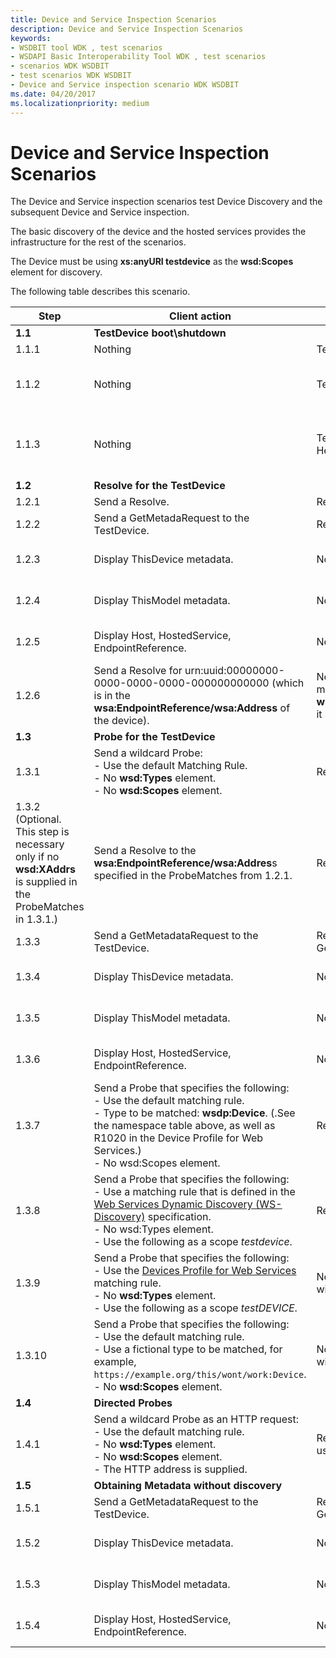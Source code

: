 ```yaml
---
title: Device and Service Inspection Scenarios
description: Device and Service Inspection Scenarios
keywords:
- WSDBIT tool WDK , test scenarios
- WSDAPI Basic Interoperability Tool WDK , test scenarios
- scenarios WDK WSDBIT
- test scenarios WDK WSDBIT
- Device and Service inspection scenario WDK WSDBIT
ms.date: 04/20/2017
ms.localizationpriority: medium
---
```


# Device and Service Inspection Scenarios

The Device and Service inspection scenarios test Device Discovery and the subsequent Device and Service inspection.

The basic discovery of the device and the hosted services provides the infrastructure for the rest of the scenarios.

The Device must be using **xs:anyURI testdevice** as the **wsd:Scopes** element for discovery.

The following table describes this scenario.

|Step|Client action|Server action|Pass-Fail criteria|
|----|----|----|----|
|**1.1**|**TestDevice boot\\shutdown**| | |
|1.1.1|Nothing|TestDevice starts and sends Hello.|Hello correctly received at client.|
|1.1.2|Nothing|TestDevice shuts down and sends Bye.|Bye correctly received at client. The **wsa:EndpointReference/wsa:Address** should be the same as the one used in step 1.1.1.|
|1.1.3|Nothing|TestDevice starts again and sends Hello.|Hello correctly received with same metadata version in 1.1.1. The **wsa:EndpointReference/wsa:Address** should be the same as the one used in step 1.1.1.|
|**1.2**|**Resolve for the TestDevice**| | |
|1.2.1|Send a Resolve.|Responds with a ResolveMatches.|Go to step 1.2.2.|
|1.2.2|Send a GetMetadaRequest to the TestDevice.|Responds with a GetMetadatResponse.|Go to step 1.2.3.|
|1.2.3|Display ThisDevice metadata.|Nothing|Corresponds to what was sent. For an example of the client output, see [Sample Metadata Response Output](sample-metadata-response-output.md).|
|1.2.4|Display ThisModel metadata.|Nothing|Corresponds to what was sent. For an example of the client output, see [Sample Metadata Response Output](sample-metadata-response-output.md).|
|1.2.5|Display Host, HostedService, EndpointReference.|Nothing|Corresponds to what was sent. For an example of the client output, see [Sample Metadata Response Output](sample-metadata-response-output.md).|
|1.2.6|Send a Resolve for urn:uuid:00000000-0000-0000-0000-000000000000 (which is in the **wsa:EndpointReference/wsa:Address** of the device).|Nothing. Because the device does not match this **wsa:EndpointReference/wsa:Address**, it should not respond.|The server does not respond with any ResolveMatches message.|
|**1.3**|**Probe for the TestDevice**| | |
|1.3.1|Send a wildcard Probe:</br>- Use the default Matching Rule.</br>- No **wsd:Types** element.</br>- No **wsd:Scopes** element.|Responds with a ProbeMatches.|Go to step 1.3.2 (or 1.3.3).|
|1.3.2 (Optional. This step is necessary only if no **wsd:XAddrs** is supplied in the ProbeMatches in 1.3.1.)|Send a Resolve to the **wsa:EndpointReference/wsa:Addres**s specified in the ProbeMatches from 1.2.1.|Responds with a ResolveMatches.|Go to step 1.3.3.|
|1.3.3|Send a GetMetadataRequest to the TestDevice.|Responds with a GetMetadataResponse.|Go to step 1.3.4.|
|1.3.4|Display ThisDevice metadata.|Nothing|Corresponds to what was sent. For an example of the client output, see [Sample Metadata Response Output](sample-metadata-response-output.md).|
|1.3.5|Display ThisModel metadata.|Nothing|Corresponds to what was sent. For an example of the client output, see [Sample Metadata Response Output](sample-metadata-response-output.md).|
|1.3.6|Display Host, HostedService, EndpointReference.|Nothing|Corresponds to what was sent. For an example of the client output, see [Sample Metadata Response Output](sample-metadata-response-output.md).|
|1.3.7|Send a Probe that specifies the following:</br>- Use the default matching rule.</br>- Type to be matched: **wsdp:Device**. (.See the namespace table above, as well as R1020 in the Device Profile for Web Services.)</br>- No wsd:Scopes element.|Responds with a ProbeMatches.|The value for the **wsa:EndpointReference/wsa:Address** is the same as in step 1.2.1.|
|1.3.8|Send a Probe that specifies the following:</br>- Use a matching rule that is defined in the [Web Services Dynamic Discovery (WS-Discovery)](https://docs.oasis-open.org/ws-dd/discovery/1.1/os/wsdd-discovery-1.1-spec-os.html) specification.</br>- No wsd:Types element.</br>- Use the following as a scope *testdevice*.|Responds with a ProbeMatches.|The value for the **wsa:EndpointReference/wsa:Address** is the same as in step 1.2.1.|
|1.3.9|Send a Probe that specifies the following:</br>- Use the [Devices Profile for Web Services](https://docs.oasis-open.org/ws-dd/ns/dpws/2009/01) matching rule.</br>- No **wsd:Types** element.</br>- Use the following as a scope *testDEVICE*.|Nothing. This test does not respond with a ProbeMatches.|No message is received; wait 10 seconds.|
|1.3.10|Send a Probe that specifies the following:</br>- Use the default matching rule.</br>- Use a fictional type to be matched, for example, `https://example.org/this/wont/work:Device`.</br>- No **wsd:Scopes** element.|Nothing. This test does not respond with a ProbeMatches.|No message is received; wait 10 seconds.|
|**1.4**|**Directed Probes**| | |
|1.4.1|Send a wildcard Probe as an HTTP request:</br>- Use the default matching rule.</br>- No **wsd:Types** element.</br>- No **wsd:Scopes** element.</br>- The HTTP address is supplied.|Responds with a ProbeMatches that uses HTTP response.|Confirm that the **wsa:EndpointReference/wsa:Address** for the TestDevice is correct.|
|**1.5**|**Obtaining Metadata without discovery**| | |
|1.5.1|Send a GetMetadataRequest to the TestDevice.|Responds with a GetMetadataResponse.|Go to step 1.5.2.|
|1.5.2|Display ThisDevice metadata.|Nothing|Corresponds to what was sent. For an example of the client output, see [Sample Metadata Response Output](sample-metadata-response-output.md).|
|1.5.3|Display ThisModel metadata.|Nothing|Corresponds to what was sent. For an example of the client output, see [Sample Metadata Response Output](sample-metadata-response-output.md).|
|1.5.4|Display Host, HostedService, EndpointReference.|Nothing|Corresponds to what was sent. For an example of the client output, see [Sample Metadata Response Output](sample-metadata-response-output.md).|
